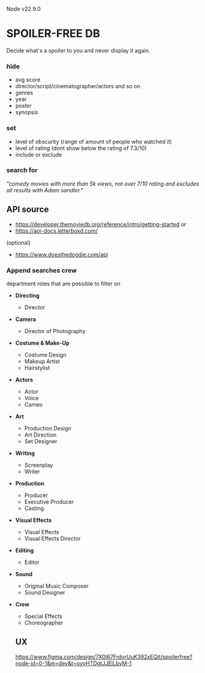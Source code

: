 Node v22.9.0

# SPOILER-FREE DB

Decide what's a spoiler to you and never display it again.

### hide

* avg score
* director/script/cinematographer/actors and so on
* genres
* year
* poster
* synopsis

### set

* level of obscurity (range of amount of people who watched it)
* level of rating (dont show below the rating of 7.3/10)
* include or exclude

### search for

 _"comedy movies with more than 5k views, not over 7/10 rating and excludes all results with
 Adam sandler."_

## API source

* <https://developer.themoviedb.org/reference/intro/getting-started>
or
* <https://api-docs.letterboxd.com/>

(optional)

* <https://www.doesthedogdie.com/api>


### Append searches crew

department roles that are possible to filter on 

- **Directing**
  - Director
- **Camera**
  - Director of Photography
- **Costume & Make-Up**
  - Costume Design
  - Makeup Artist
  - Hairstylist
- **Actors**
  - Actor
  - Voice
  - Cameo
- **Art**
  - Production Design
  - Art Direction
  - Set Designer
- **Writing**
  - Screenplay
  - Writer
- **Production**
  - Producer
  - Executive Producer
  - Casting
- **Visual Effects**
  - Visual Effects
  - Visual Effects Director
- **Editing**
  - Editor
- **Sound**
  - Original Music Composer
  - Sound Designer
- **Crew**
  - Special Effects
  - Choreographer


  ## UX

  https://www.figma.com/design/7X0I67FrdvrUuK392xEQjt/spoilerfree?node-id=0-1&m=dev&t=oyvHTDgtJJEiLbyM-1


